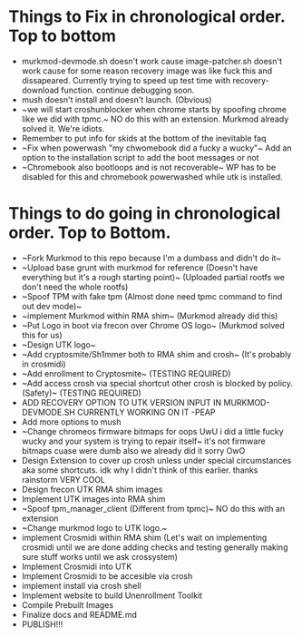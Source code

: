 # Things to Fix in chronological order. Top to bottom
- murkmod-devmode.sh doesn't work cause image-patcher.sh doesn't work cause for some reason recovery image was like fuck this and dissapeared. Currently trying to speed up test time with recovery-download function.  continue debugging soon.
- mush doesn't install and doesn't launch. (Obvious)
- ~we will start croshunblocker when chrome starts by spoofing chrome like we did with tpmc.~ NO do this with an extension. Murkmod already solved it. We're idiots.
- Remember to put info for skids at the bottom of the inevitable faq
- ~Fix when powerwash "my chwomebook did a fucky a wucky"~ Add an option to the installation script to add the boot messages or not
- ~Chromebook also bootloops and is not recoverable~ WP has to be disabled for this and chromebook powerwashed while utk is installed. 
# Things to do going in chronological order. Top to Bottom. 
- ~Fork Murkmod to this repo because I'm a dumbass and didn't do it~
- ~Upload base grunt with murkmod for reference (Doesn't have everything but it's a rough starting point)~ (Uploaded partial rootfs we don't need the whole rootfs)
- ~Spoof TPM with fake tpm (Almost done need tpmc command to find out dev mode)~ 
- ~implement Murkmod within RMA shim~ (Murkmod already did this)
- ~Put Logo in boot via frecon over Chrome OS logo~ (Murkmod solved this for us)
- ~Design UTK logo~
- ~Add cryptosmite/Sh1mmer both to RMA shim and crosh~ (It's probably in crosmidi)
- ~Add enrollment to Cryptosmite~ (TESTING REQUIRED)
- ~Add access crosh via special shortcut other crosh is blocked by policy. (Safety)~ (TESTING REQUIRED)
- ADD RECOVERY OPTION TO UTK VERSION INPUT IN MURKMOD-DEVMODE.SH CURRENTLY WORKING ON IT -PEAP
- Add more options to mush
- ~Change chromeos firmware bitmaps for oops UwU i did a little fucky wucky and your system is trying to repair itself~ it's not firmware bitmaps cuase were dumb also we already did it sorry OwO
- Design Extension to cover up crosh unless under special circumstances aka some shortcuts. idk why I didn't think of this earlier. thanks rainstorm VERY COOL
- Design frecon UTK RMA shim images
- Implement UTK images into RMA shim
- ~Spoof tpm_manager_client (Different from tpmc)~ NO do this with an extension
- ~Change murkmod logo to UTK logo.~
- implement Crosmidi within RMA shim (Let's wait on implementing crosmidi until we are done adding checks and testing generally making sure stuff works until we ask crossystem)
- Implement Crosmidi into UTK
- Implement Crosmidi to be accesible via crosh
- implement install via crosh shell
- Implement website to build Unenrollment Toolkit
- Compile Prebuilt Images
- Finalize docs and README.md
- PUBLISH!!!

